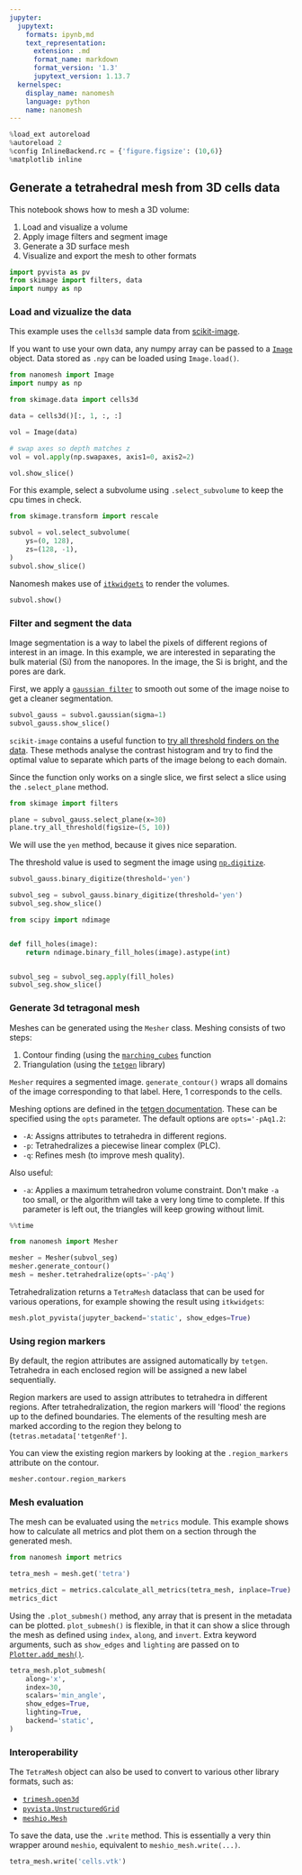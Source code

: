 ```yaml
---
jupyter:
  jupytext:
    formats: ipynb,md
    text_representation:
      extension: .md
      format_name: markdown
      format_version: '1.3'
      jupytext_version: 1.13.7
  kernelspec:
    display_name: nanomesh
    language: python
    name: nanomesh
---
```


```python
%load_ext autoreload
%autoreload 2
%config InlineBackend.rc = {'figure.figsize': (10,6)}
%matplotlib inline
```

## Generate a tetrahedral mesh from 3D cells data

This notebook shows how to mesh a 3D volume:

1. Load and visualize a volume
2. Apply image filters and segment image
3. Generate a 3D surface mesh
4. Visualize and export the mesh to other formats

```python
import pyvista as pv
from skimage import filters, data
import numpy as np
```

### Load and vizualize the data

This example uses the `cells3d` sample data from [scikit-image](https://scikit-image.org/docs/dev/api/skimage.data.html#cells3d).

If you want to use your own data, any numpy array can be passed to a [`Image`](https://nanomesh.readthedocs.io/en/latest/nanomesh.volume.html#nanomesh.volume.Volume) object. Data stored as `.npy` can be loaded using `Image.load()`.

```python
from nanomesh import Image
import numpy as np

from skimage.data import cells3d

data = cells3d()[:, 1, :, :]

vol = Image(data)

# swap axes so depth matches z
vol = vol.apply(np.swapaxes, axis1=0, axis2=2)

vol.show_slice()
```

For this example, select a subvolume using `.select_subvolume` to keep the cpu times in check.

```python
from skimage.transform import rescale

subvol = vol.select_subvolume(
    ys=(0, 128),
    zs=(128, -1),
)
subvol.show_slice()
```

Nanomesh makes use of [`itkwidgets`](https://github.com/InsightSoftwareConsortium/itkwidgets) to render the volumes.

```python
subvol.show()
```

### Filter and segment the data

Image segmentation is a way to label the pixels of different regions of interest in an image. In this example, we are interested in separating the bulk material (Si) from the nanopores. In the image, the Si is bright, and the pores are dark.

First, we apply a [`gaussian filter`](https://scikit-image.org/docs/dev/api/skimage.filters.html#skimage.filters.gaussian) to smooth out some of the image noise to get a cleaner segmentation.

```python
subvol_gauss = subvol.gaussian(sigma=1)
subvol_gauss.show_slice()
```

`scikit-image` contains a useful function to [try all threshold finders on the data](https://scikit-image.org/docs/stable/api/skimage.filters.html#skimage.filters.try_all_threshold). These methods analyse the contrast histogram and try to find the optimal value to separate which parts of the image belong to each domain.

Since the function only works on a single slice, we first select a slice using the `.select_plane` method.

```python
from skimage import filters

plane = subvol_gauss.select_plane(x=30)
plane.try_all_threshold(figsize=(5, 10))
```

We will use the `yen` method, because it gives nice separation.

The threshold value is used to segment the image using [`np.digitize`](https://numpy.org/doc/stable/reference/generated/numpy.digitize.html#numpy-digitize).

```python
subvol_gauss.binary_digitize(threshold='yen')
```

```python
subvol_seg = subvol_gauss.binary_digitize(threshold='yen')
subvol_seg.show_slice()
```

```python
from scipy import ndimage


def fill_holes(image):
    return ndimage.binary_fill_holes(image).astype(int)


subvol_seg = subvol_seg.apply(fill_holes)
subvol_seg.show_slice()
```

### Generate 3d tetragonal mesh

Meshes can be generated using the `Mesher` class. Meshing consists of two steps:

1. Contour finding (using the [`marching_cubes`](https://scikit-image.org/docs/dev/api/skimage.measure.html#skimage.measure.marching_cubes) function
2. Triangulation (using the [`tetgen`](https://tetgen.pyvista.org/) library)

`Mesher` requires a segmented image. `generate_contour()` wraps all domains of the image corresponding to that label. Here, 1 corresponds to the cells.

Meshing options are defined in the [tetgen documentation](http://wias-berlin.de/software/tetgen/1.5/doc/manual/manual005.html#sec35). These can be specified using the `opts` parameter. The default options are `opts='-pAq1.2`:

- `-A`: Assigns attributes to tetrahedra in different regions.
- `-p`: Tetrahedralizes a piecewise linear complex (PLC).
- `-q`: Refines mesh (to improve mesh quality).

Also useful:

- `-a`: Applies a maximum tetrahedron volume constraint. Don't make `-a` too small, or the algorithm will take a very long time to complete. If this parameter is left out, the triangles will keep growing without limit.

```python
%%time

from nanomesh import Mesher

mesher = Mesher(subvol_seg)
mesher.generate_contour()
mesh = mesher.tetrahedralize(opts='-pAq')
```

Tetrahedralization returns a `TetraMesh` dataclass that can be used for various operations, for example showing the result using `itkwidgets`:

```python
mesh.plot_pyvista(jupyter_backend='static', show_edges=True)
```

### Using region markers

By default, the region attributes are assigned automatically by `tetgen`. Tetrahedra in each enclosed region will be assigned a new label sequentially.

Region markers are used to assign attributes to tetrahedra in different regions. After tetrahedralization, the region markers will 'flood' the regions up to the defined boundaries. The elements of the resulting mesh are marked according to the region they belong to (`tetras.metadata['tetgenRef']`.

You can view the existing region markers by looking at the `.region_markers` attribute on the contour.

```python
mesher.contour.region_markers
```

### Mesh evaluation

The mesh can be evaluated using the `metrics` module. This example shows how to calculate all metrics and plot them on a section through the generated mesh.

```python
from nanomesh import metrics

tetra_mesh = mesh.get('tetra')

metrics_dict = metrics.calculate_all_metrics(tetra_mesh, inplace=True)
metrics_dict
```

Using the `.plot_submesh()` method, any array that is present in the metadata can be plotted. `plot_submesh()` is flexible, in that it can show a slice through the mesh as defined using `index`, `along`, and `invert`. Extra keyword arguments, such as `show_edges` and `lighting` are passed on to [`Plotter.add_mesh()`](https://docs.pyvista.org/api/plotting/_autosummary/pyvista.Plotter.add_mesh.html?highlight=add_mesh).

```python
tetra_mesh.plot_submesh(
    along='x',
    index=30,
    scalars='min_angle',
    show_edges=True,
    lighting=True,
    backend='static',
)
```

### Interoperability

The `TetraMesh` object can also be used to convert to various other library formats, such as:

- [`trimesh.open3d`](http://www.open3d.org/docs/release/python_api/open3d.geometry.TetraMesh.html#open3d.geometry.TetraMesh)
- [`pyvista.UnstructuredGrid`](https://docs.pyvista.org/examples/00-load/create-unstructured-surface.html)
- [`meshio.Mesh`](https://docs.pyvista.org/examples/00-load/create-unstructured-surface.html)


To save the data, use the `.write` method. This is essentially a very thin wrapper around `meshio`, equivalent to `meshio_mesh.write(...)`.

```python
tetra_mesh.write('cells.vtk')
```
